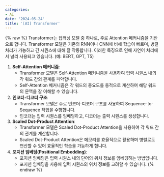 ```yaml
---
categories:
- AI
date: '2024-05-24'
title: '[AI] Transformer'
---
```


{% raw %}
Transformer는 딥러닝 모델 중 하나로, 주로 Attention 메커니즘을 기반으로 합니다. Transformer 모델은 기존의 RNN이나 CNN에 비해 학습이 빠르며, 병렬 처리가 가능하고 긴 시퀀스에 대해 잘 작동합니다. 이러한 특징으로 인해 자연어 처리에서 널리 사용되고 있습니다. (예: BERT, GPT, T5)

1. **Self-Attention 메커니즘**:
	- Transformer 모델은 Self-Attention 메커니즘을 사용하여 입력 시퀀스 내의 각 워드 간의 관계를 파악합니다.
	- Self-Attention 메커니즘은 각 워드의 중요도를 동적으로 계산하여 해당 워드의 문맥을 잘 이해할 수 있습니다.
2. **인코더-디코더 구조**:
	- Transformer 모델은 주로 인코더-디코더 구조를 사용하여 Sequence-to-Sequence 작업을 수행합니다.
	- 인코더는 입력 시퀀스를 임베딩하고, 디코더는 출력 시퀀스를 생성합니다.
3. **Scaled Dot-Product Attention**:
	- Transformer 모델은 Scaled Dot-Product Attention을 사용하여 각 워드 간의 관계를 계산합니다.
	- Scaled Dot-Product Attention은 메모리를 효율적으로 활용하며 병렬로도 연산할 수 있어 효율적인 학습을 가능하게 합니다.
4. **포지션 임베딩(Positional Embedding)**:
	- 포지션 임베딩은 입력 시퀀스 내의 단어의 위치 정보를 임베딩하는 방법입니다.
	- 포지션 임베딩을 사용해 입력 시퀀스의 위치 정보를 고려할 수 있습니다.
{% endraw %}